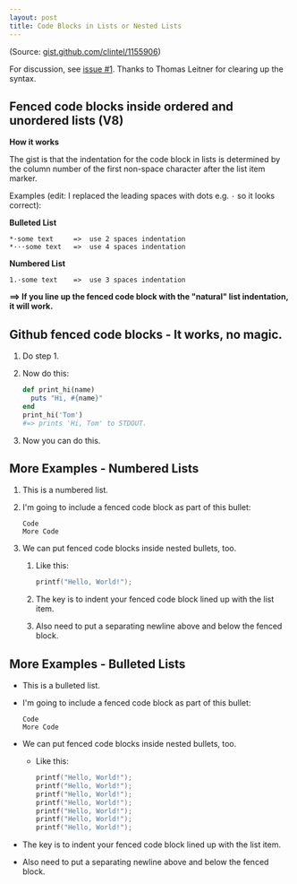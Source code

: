 ```yaml
---
layout: post
title: Code Blocks in Lists or Nested Lists
---
```


(Source: [gist.github.com/clintel/1155906](https://gist.github.com/clintel/1155906))

For discussion, see [issue #1](https://github.com/planetjekyll/sandbox-syntax-highlighter/issues/1).  Thanks to Thomas Leitner for clearing up the syntax.

## Fenced code blocks inside ordered and unordered lists (V8)

**How it works**

The gist is that the indentation for the code block in lists is determined
by the column number of the first non-space character after the list item marker.

Examples (edit: I replaced the leading spaces with dots e.g. `·` so it looks correct):


**Bulleted List**

```
*·some text     =>  use 2 spaces indentation
*···some text   =>  use 4 spaces indentation
```

**Numbered List**

```
1.·some text    =>  use 3 spaces indentation
```

**==> If you line up the fenced code block with the "natural" list indentation, it will work.**


## Github fenced code blocks - It works, no magic.

1. Do step 1.
2. Now do this:
    
   ```ruby
   def print_hi(name)
     puts "Hi, #{name}"
   end
   print_hi('Tom')
   #=> prints 'Hi, Tom' to STDOUT.
   ```
        
3. Now you can do this.


## More Examples - Numbered Lists

1. This is a numbered list.
2. I'm going to include a fenced code block as part of this bullet:

   ```
   Code
   More Code
   ```

3. We can put fenced code blocks inside nested bullets, too.
   1. Like this:

      ```c
      printf("Hello, World!");
      ```

   2. The key is to indent your fenced code block lined up with the list item.
   3. Also need to put a separating newline above and below the fenced block.


## More Examples - Bulleted Lists

* This is a bulleted list.
* I'm going to include a fenced code block as part of this bullet:

  ```
  Code
  More Code
  ```

* We can put fenced code blocks inside nested bullets, too.
  * Like this:

    ```c
    printf("Hello, World!");
    printf("Hello, World!");
    printf("Hello, World!");
    printf("Hello, World!");
    printf("Hello, World!");
    printf("Hello, World!");
    printf("Hello, World!");
    ```

 * The key is to indent your fenced code block lined up with the list item.
 * Also need to put a separating newline above and below the fenced block.

